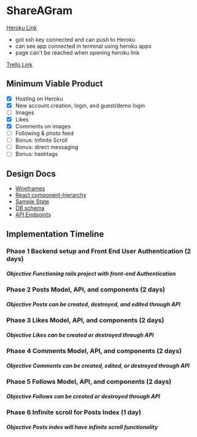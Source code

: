 # ShareAGram

[Heroku Link](https://shareagram.herokuapp.com/)

  * got ssh key connected and can push to Heroku
  * can see app connected in terminal using heroku apps
  * page can't be reached when opening heroku link

 [Trello Link](https://trello.com/b/evKyRSbN)

## Minimum Viable Product
  - [x] Hosting on Heroku
  - [x] New account creation, login, and guest/demo login
  - [ ] Images
  - [x] Likes
  - [x] Comments on images
  - [ ] Following & photo feed
  - [ ] Bonus: Infinite Scroll
  - [ ] Bonus: direct messaging
  - [ ] Bonus: hashtags

## Design Docs
  * [Wireframes](./wireframes/)
  * [React component-hierarchy](./component-hierarchy.md)
  * [Sample State](./sample-state.md)
  * [DB schema](./schema.md)
  * [API Endpoints](./api-endpoints.md)

## Implementation Timeline
### Phase 1 Backend setup and Front End User Authentication (2 days)
##### Objective Functioning rails project with front-end Authentication
### Phase 2 Posts Model, API, and components (2 days)
##### Objective Posts can be created, destroyed, and edited through API
### Phase 3 Likes Model, API, and components (2 days)
##### Objective Likes can be created or destroyed through API
### Phase 4 Comments Model, API, and components (2 days)
##### Objective Comments can be created, edited, or destroyed through API
### Phase 5 Follows Model, API, and components (2 days)
##### Objective Follows can be created or destroyed through API
### Phase 6 Infinite scroll for Posts Index (1 day)
##### Objective Posts index will have infinite scroll functionality
